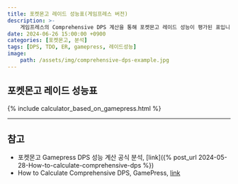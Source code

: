 ```yaml
---
title: 포켓몬고 레이드 성능표(게임프레스 버전)
description: >-
    게임프레스의 Comprehensive DPS 계산을 통해 포켓몬고 레이드 성능이 평가된 표입니다.
date: 2024-06-26 15:00:00 +0900
categories: [포켓몬고, 분석]
tags: [DPS, TDO, ER, gamepress, 레이드성능]
image:
    path: /assets/img/comprehensive-dps-example.jpg
---
```


## 포켓몬고 레이드 성능표

{% include calculator_based_on_gamepress.html %}


---

## 참고

- 포켓몬고 Gamepress DPS 성능 계산 공식 분석, [link]({% post_url 2024-05-28-How-to-calculate-comprehensive-dps %})
- How to Calculate Comprehensive DPS, GamePress, [link](https://gamepress.gg/pokemongo/how-calculate-comprehensive-dps)